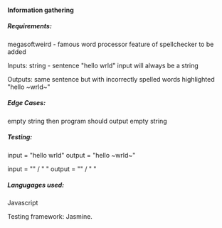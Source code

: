 #### Information gathering

##### Requirements:
megasoftweird - famous word processor
feature of spellchecker to be added

Inputs: string - sentence "hello wrld"
input will always be a string

Outputs: same sentence but with incorrectly spelled words highlighted
"hello ~wrld~"

##### Edge Cases:
empty string then program should output empty string

##### Testing:
input = "hello wrld"
output = "hello ~wrld~"

input = "" / " "
output = "" / " "

##### Langugages used:
Javascript

Testing framework:
Jasmine.
